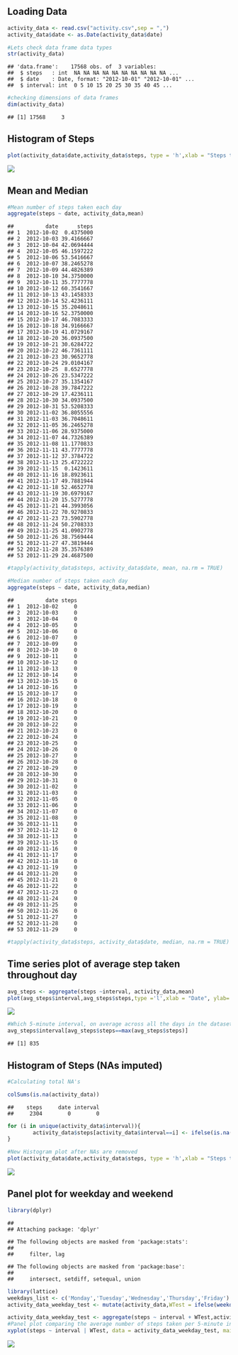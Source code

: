 Loading Data
------------

``` r
activity_data <- read.csv("activity.csv",sep = ",")
activity_data$date <- as.Date(activity_data$date)

#Lets check data frame data types
str(activity_data)
```

    ## 'data.frame':    17568 obs. of  3 variables:
    ##  $ steps   : int  NA NA NA NA NA NA NA NA NA NA ...
    ##  $ date    : Date, format: "2012-10-01" "2012-10-01" ...
    ##  $ interval: int  0 5 10 15 20 25 30 35 40 45 ...

``` r
#checking dimensions of data frames
dim(activity_data)
```

    ## [1] 17568     3

Histogram of Steps
------------------

``` r
plot(activity_data$date,activity_data$steps, type = 'h',xlab = "Steps taken (per day)", ylab = "Count of steps", main = "Histogram of Steps taken everyday")
```

![](PA1_template_files/figure-markdown_github/histogram-1.png)

Mean and Median
---------------

``` r
#Mean number of steps taken each day
aggregate(steps ~ date, activity_data,mean)
```

    ##          date      steps
    ## 1  2012-10-02  0.4375000
    ## 2  2012-10-03 39.4166667
    ## 3  2012-10-04 42.0694444
    ## 4  2012-10-05 46.1597222
    ## 5  2012-10-06 53.5416667
    ## 6  2012-10-07 38.2465278
    ## 7  2012-10-09 44.4826389
    ## 8  2012-10-10 34.3750000
    ## 9  2012-10-11 35.7777778
    ## 10 2012-10-12 60.3541667
    ## 11 2012-10-13 43.1458333
    ## 12 2012-10-14 52.4236111
    ## 13 2012-10-15 35.2048611
    ## 14 2012-10-16 52.3750000
    ## 15 2012-10-17 46.7083333
    ## 16 2012-10-18 34.9166667
    ## 17 2012-10-19 41.0729167
    ## 18 2012-10-20 36.0937500
    ## 19 2012-10-21 30.6284722
    ## 20 2012-10-22 46.7361111
    ## 21 2012-10-23 30.9652778
    ## 22 2012-10-24 29.0104167
    ## 23 2012-10-25  8.6527778
    ## 24 2012-10-26 23.5347222
    ## 25 2012-10-27 35.1354167
    ## 26 2012-10-28 39.7847222
    ## 27 2012-10-29 17.4236111
    ## 28 2012-10-30 34.0937500
    ## 29 2012-10-31 53.5208333
    ## 30 2012-11-02 36.8055556
    ## 31 2012-11-03 36.7048611
    ## 32 2012-11-05 36.2465278
    ## 33 2012-11-06 28.9375000
    ## 34 2012-11-07 44.7326389
    ## 35 2012-11-08 11.1770833
    ## 36 2012-11-11 43.7777778
    ## 37 2012-11-12 37.3784722
    ## 38 2012-11-13 25.4722222
    ## 39 2012-11-15  0.1423611
    ## 40 2012-11-16 18.8923611
    ## 41 2012-11-17 49.7881944
    ## 42 2012-11-18 52.4652778
    ## 43 2012-11-19 30.6979167
    ## 44 2012-11-20 15.5277778
    ## 45 2012-11-21 44.3993056
    ## 46 2012-11-22 70.9270833
    ## 47 2012-11-23 73.5902778
    ## 48 2012-11-24 50.2708333
    ## 49 2012-11-25 41.0902778
    ## 50 2012-11-26 38.7569444
    ## 51 2012-11-27 47.3819444
    ## 52 2012-11-28 35.3576389
    ## 53 2012-11-29 24.4687500

``` r
#tapply(activity_data$steps, activity_data$date, mean, na.rm = TRUE)

#Median number of steps taken each day 
aggregate(steps ~ date, activity_data,median)
```

    ##          date steps
    ## 1  2012-10-02     0
    ## 2  2012-10-03     0
    ## 3  2012-10-04     0
    ## 4  2012-10-05     0
    ## 5  2012-10-06     0
    ## 6  2012-10-07     0
    ## 7  2012-10-09     0
    ## 8  2012-10-10     0
    ## 9  2012-10-11     0
    ## 10 2012-10-12     0
    ## 11 2012-10-13     0
    ## 12 2012-10-14     0
    ## 13 2012-10-15     0
    ## 14 2012-10-16     0
    ## 15 2012-10-17     0
    ## 16 2012-10-18     0
    ## 17 2012-10-19     0
    ## 18 2012-10-20     0
    ## 19 2012-10-21     0
    ## 20 2012-10-22     0
    ## 21 2012-10-23     0
    ## 22 2012-10-24     0
    ## 23 2012-10-25     0
    ## 24 2012-10-26     0
    ## 25 2012-10-27     0
    ## 26 2012-10-28     0
    ## 27 2012-10-29     0
    ## 28 2012-10-30     0
    ## 29 2012-10-31     0
    ## 30 2012-11-02     0
    ## 31 2012-11-03     0
    ## 32 2012-11-05     0
    ## 33 2012-11-06     0
    ## 34 2012-11-07     0
    ## 35 2012-11-08     0
    ## 36 2012-11-11     0
    ## 37 2012-11-12     0
    ## 38 2012-11-13     0
    ## 39 2012-11-15     0
    ## 40 2012-11-16     0
    ## 41 2012-11-17     0
    ## 42 2012-11-18     0
    ## 43 2012-11-19     0
    ## 44 2012-11-20     0
    ## 45 2012-11-21     0
    ## 46 2012-11-22     0
    ## 47 2012-11-23     0
    ## 48 2012-11-24     0
    ## 49 2012-11-25     0
    ## 50 2012-11-26     0
    ## 51 2012-11-27     0
    ## 52 2012-11-28     0
    ## 53 2012-11-29     0

``` r
#tapply(activity_data$steps, activity_data$date, median, na.rm = TRUE)
```

Time series plot of average step taken throughout day
-----------------------------------------------------

``` r
avg_steps <- aggregate(steps ~interval, activity_data,mean)
plot(avg_steps$interval,avg_steps$steps,type ='l',xlab = "Date", ylab= "Average steps taken", main = "Time series plot")
```

![](PA1_template_files/figure-markdown_github/Timeseries%20plot-1.png)

``` r
#Which 5-minute interval, on average across all the days in the dataset, contains the maximum number of steps?
avg_steps$interval[avg_steps$steps==max(avg_steps$steps)]
```

    ## [1] 835

Histogram of Steps (NAs imputed)
--------------------------------

``` r
#Calculating total NA's

colSums(is.na(activity_data))
```

    ##    steps     date interval 
    ##     2304        0        0

``` r
for (i in unique(activity_data$interval)){
        activity_data$steps[activity_data$interval==i] <- ifelse(is.na(activity_data$steps[activity_data$interval==i]),mean(activity_data$steps[activity_data$interval==i],na.rm = T),activity_data$steps[activity_data$interval==i])
}

#New Histogram plot after NAs are removed
plot(activity_data$date,activity_data$steps, type = 'h',xlab = "Steps taken (per day)", ylab = "Count of steps", main = "Histogram of Steps taken everyday")
```

![](PA1_template_files/figure-markdown_github/Imputing-1.png)

Panel plot for weekday and weekend
----------------------------------

``` r
library(dplyr)
```

    ## 
    ## Attaching package: 'dplyr'

    ## The following objects are masked from 'package:stats':
    ## 
    ##     filter, lag

    ## The following objects are masked from 'package:base':
    ## 
    ##     intersect, setdiff, setequal, union

``` r
library(lattice)
weekdays_list <- c('Monday','Tuesday','Wednesday','Thursday','Friday')
activity_data_weekday_test <- mutate(activity_data,WTest = ifelse(weekdays(activity_data$date) %in% weekdays_list,"Weekday","Weekend"))

activity_data_weekday_test <- aggregate(steps ~ interval + WTest,activity_data_weekday_test,mean,na.rm=T)
#Panel plot comparing the average number of steps taken per 5-minute interval across weekdays and weekends
xyplot(steps ~ interval | WTest, data = activity_data_weekday_test, main = "Activity Weekend vs Weekday", xlab = "5 min interval", ylab = "Average steps taken",type = "l")
```

![](PA1_template_files/figure-markdown_github/weekdays-1.png)
